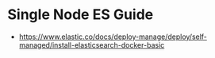 # Single Node ES Guide
- https://www.elastic.co/docs/deploy-manage/deploy/self-managed/install-elasticsearch-docker-basic